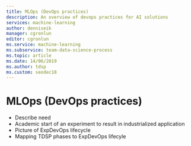 ```yaml
---
title: MLOps (DevOps practices)
description: An overview of devops practices for AI solutions
services: machine-learning
author: denniseik
manager: cgronlun
editor: cgronlun
ms.service: machine-learning
ms.subservice: team-data-science-process
ms.topic: article
ms.date: 14/06/2019
ms.author: tdsp
ms.custom: seodec18
---
```

# MLOps (DevOps practices)

* Describe need
* Academic start of an experiment to result in industrialized application
* Picture of ExpDevOps lifecycle
* Mapping TDSP phases to ExpDevOps lifecyle

